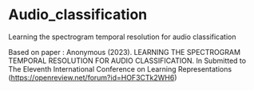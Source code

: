 # Audio_classification
Learning the spectrogram temporal resolution for audio classification

Based on paper : Anonymous (2023). LEARNING THE SPECTROGRAM TEMPORAL RESOLUTION FOR AUDIO CLASSIFICATION. In Submitted to The Eleventh International Conference on Learning Representations (https://openreview.net/forum?id=HOF3CTk2WH6)